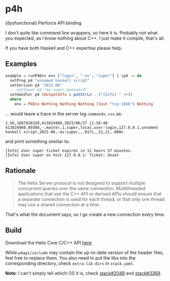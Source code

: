 # p4h

(dysfunctional) Perforce API binding

I don't quite like command line wrappers, so here it is. Probably not what you expected, as I know nothing about C++. I just make it compile, that's all.

If you have both Haskell and C++ expertise please help.

## Examples

```haskell
example = runP4Env env ["login", "-as", "super"] $ \p4 -> do
  setProg p4 "unnamed haskell script"
  setVersion p4 "2023.06"
  -- setInput p4 "my-super-password"
  setHandler p4 (OutputInfo $ putStrLn . ("[Info] " ++))
  where
    env = P4Env Nothing Nothing Nothing (Just "tcp:1666") Nothing
```

... would leave a trace in the server log `commands.csv` as:

```
2.56,1687838320,413824960,2023/06/27 11:58:40 413824960,89388,-,master,1,super,local,user-login,127.0.0.1,unnamed haskell script,2023.06,-as:super,,.017s,,21,21,.000s
```

and print something similiar to:

```
[Info] User super ticket expires in 11 hours 57 minutes.
[Info] User super on host 127.0.0.1: Ticket: Unset
```

## Rationale

> The Helix Server protocol is not designed to support multiple concurrent queries over the same connection. Multithreaded applications that use the C++ API or derived APIs should ensure that a separate connection is used for each thread, or that only one thread may use a shared connection at a time.

That's what the document says, so I go create a new connection every time.

## Build

Download the Helix Core C/C++ API [here](https://www.perforce.com/downloads/helix-core-c/c-api).

While `p4api/include` may contain the up-to-date version of the header files, feel free to replace them. You also need to put the libs into the corresponding directory, check `extra-lib-dirs` in `stack.yaml`.

__Note__: I can't simply tell which OS it is, check [stack#2048](https://github.com/commercialhaskell/stack/issues/2048) and [stack#3369](https://github.com/commercialhaskell/stack/issues/3369).
